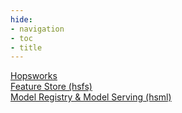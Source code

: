 ```yaml
---
hide:
- navigation
- toc
- title
---
```



<style>
  .md-typeset h1 {
      font-size: 0em;
  }
</style>

<div class="marctech_main">
    <div class="collumns w-row">
      <div class="column_center w-col w-col-8">
                <div class="rec_frame_main no_content">
                  <div class="rec_frame_main-white">
                    <div class="name_item_02"><a id="hopsworks_api_link" href="https://docs.hopsworks.ai/hopsworks-api/">Hopsworks</a></div>
                    <div class="rec_frame_main-white dotted">
                      <div class="name_item_02 non-bold"><a id="hsfs_api_link" href="https://docs.hopsworks.ai/feature-store-api/">Feature Store (hsfs)</a></div>
                    </div>
                    <div class="rec_frame_main-white dotted">
                      <div class="name_item_02 non-bold"><a id="hsml_api_link" href="https://docs.hopsworks.ai/machine-learning-api/">Model Registry & Model Serving (hsml)</a></div>
                    </div>
                  </div>
                </div>
  </div>
</div>
</div>
